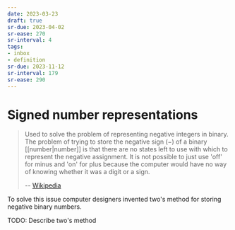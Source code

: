 ```yaml
---
date: 2023-03-23
draft: true
sr-due: 2023-04-02
sr-ease: 270
sr-interval: 4
tags:
- inbox
- definition
sr-due: 2023-11-12
sr-interval: 179
sr-ease: 290
---
```


# Signed number representations

> Used to solve the problem of representing negative integers in binary. The
> problem of trying to store the negative sign (−) of a binary [[number|number]]
> is that there are no states left to use with which to represent the negative
> assignment. It is not possible to just use 'off' for minus and 'on' for plus
> because the computer would have no way of knowing whether it was a digit or a
> sign.
>
> --
> [Wikipedia](https://simple.wikipedia.org/wiki/Signed_number_representations)

To solve this issue computer designers invented two's method for storing
negative binary numbers.

TODO: Describe two's method
